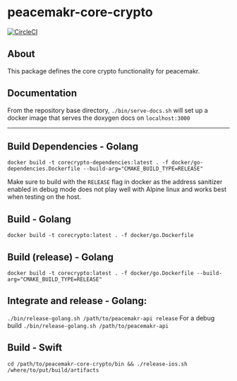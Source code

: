 # peacemakr-core-crypto
[![CircleCI](https://circleci.com/gh/notasecret/peacemakr-core-crypto/tree/master.svg?style=svg)](https://circleci.com/gh/notasecret/peacemakr-core-crypto/tree/master)

## About

This package defines the core crypto functionality for peacemakr.

## Documentation
From the repository base directory,
`./bin/serve-docs.sh` will set up a docker image that serves the doxygen docs on `localhost:3000`

---

## Build Dependencies - Golang
`docker build -t corecrypto-dependencies:latest . -f docker/go-dependencies.Dockerfile --build-arg="CMAKE_BUILD_TYPE=RELEASE"`

Make sure to build with the `RELEASE` flag in docker as the address sanitizer enabled in debug mode does not play
well with Alpine linux and works best when testing on the host. 

## Build - Golang
`docker build -t corecrypto:latest . -f docker/go.Dockerfile`
## Build (release) - Golang
`docker build -t corecrypto:latest . -f docker/go.Dockerfile --build-arg="CMAKE_BUILD_TYPE=RELEASE"`

## Integrate and release - Golang:
`./bin/release-golang.sh /path/to/peacemakr-api release`
For a debug build
`./bin/release-golang.sh /path/to/peacemakr-api`

## Build - Swift
`cd /path/to/peacemakr-core-crypto/bin && ./release-ios.sh /where/to/put/build/artifacts`
